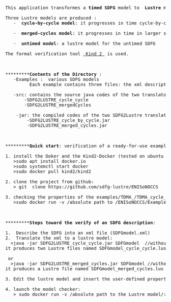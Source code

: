 <!--The timed synchronous dataflow graph <b>SDFG</b> model is a graphical model of computation that allows concurrency between processes.
Lustre is a declarative synchronous language developed to model and verify reactive systems. -->
<pre> 
This application transformes a <b>timed SDFG</b> model to <b> Lustre</b> models. <br>
Three Lustre models are produced :
   -  <b>cycle-by-cycle model</b>: it progresses in time cycle-by-cycle. <br>
   -  <b>merged-cycles model</b>: it progresses in time in larger steps.<br>
   -  <b>untimed model</b>: a lustre model for the untimed SDFG <br>
The formal verification tool <a href="https://kind2-mc.github.io/kind2/"> Kind 2 </a> is used.



*********<b>Contents of the Directory </b>:
   -Examples :  various SDFG models 
         Each example contains three files: the xml description, its lustre model ready to check, and a  list of user-defined properties
 
   -src: contains the source java codes of the two translators
       -SDFG2LUSTRE_cycle_cycle
       -SDFG2LUSTRE_mergedCycles

    -jar: the compiled codes of the two SDFG2Lustre translators
        -SDFG2LUSTRE_cycle_by_cycle.jar 
        -SDFG2LUSTRE_merged_cycles.jar



*********<b>Quick start</b>: verification of a ready-for-use example (verification of the Lustre model of the TDMA spec: TDMA_verified.lus):

1. install the Doker and the Kind2-Docker (tested on ubuntu 16.04):
   >sudo apt install docker.io
   >sudo systemctl start docker
   >sudo docker pull kind2/kind2

2. clone the project from github:
   > git  clone https://github.com/sdfg-lustre/ENISoNOCCS 

3. checking the properties of the examples/TDMA_/TDMA_cycle_by_cycle_verif
   >sudo docker run -v /absolute path to /ENISoNOCCS/Examples/TDMA_/:/lus kind2/kind2 --timeout_wall 9000 /lus/TDMA_verified.lus



*********<b>Steps toward the verify of an SDFG description</b>:

1.  Describe the SDFG into an xml file (SDFGmodel.xml)
2.  Translate the xml to a lustre model:
  >java -jar SDFG2LUSTRE_cycle_cycle.jar SDFGmodel  //without .xml extension
it produces two Lustre files named SDFGmodel_cycle_cycle.lus and SDFGmodel_untimed.lus

 or 
  >java -jar SDFG2LUSTRE_merged_cycles.jar SDFGmodel //without the .xml extension
it produces a Lustre file named SDFGmodel_merged_cycles.lus

3. Edit the lustre model and insert the user-defined properties and assertions

4. launch the model checker:
   > sudo docker run -v /absolute path to the Lustre model/:/lus kind2/kind2   --timeout_wall 90  /lus/SDFG2LUSTRE_cycle_cycle.lus

</pre> 
